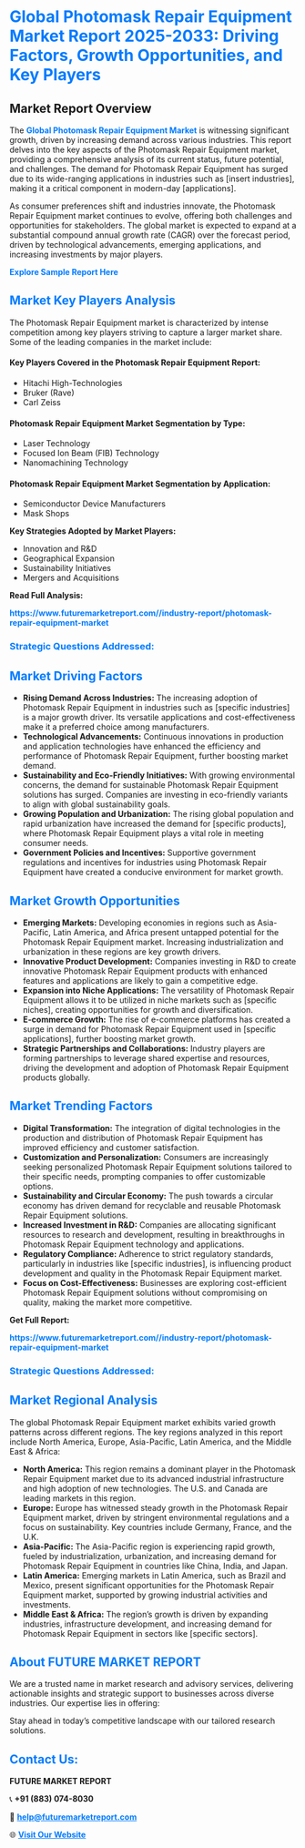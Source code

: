 <h1 style="color: #007BFF;">Global Photomask Repair Equipment Market Report 2025-2033: Driving Factors, Growth Opportunities, and Key Players</h1>

<section id="overview">
<h2>Market Report Overview</h2>
<p>The <a href="https://www.futuremarketreport.com//industry-report/photomask-repair-equipment-market" style="color: #007BFF; text-decoration: none;"><strong>Global Photomask Repair Equipment Market</strong></a> is witnessing significant growth, driven by increasing demand across various industries. This report delves into the key aspects of the Photomask Repair Equipment market, providing a comprehensive analysis of its current status, future potential, and challenges. The demand for Photomask Repair Equipment has surged due to its wide-ranging applications in industries such as [insert industries], making it a critical component in modern-day [applications].</p>
<p>As consumer preferences shift and industries innovate, the Photomask Repair Equipment market continues to evolve, offering both challenges and opportunities for stakeholders. The global market is expected to expand at a substantial compound annual growth rate (CAGR) over the forecast period, driven by technological advancements, emerging applications, and increasing investments by major players.</p>
</section>

<section id="overview">
<p><a href="https://www.futuremarketreport.com//request-sample/reportId=82245" style="color: #007BFF; text-decoration: none;"><strong>Explore Sample Report Here</strong></a></p>
</section>

<section id="key-players">
<h2 style="color: #007BFF;">Market Key Players Analysis</h2>
<p>The Photomask Repair Equipment market is characterized by intense competition among key players striving to capture a larger market share. Some of the leading companies in the market include:</p>
<h4>Key Players Covered in the Photomask Repair Equipment Report:</h4>
<ul><li>Hitachi High-Technologies</li><li>Bruker (Rave)</li><li>Carl Zeiss</li></ul>
<h4>Photomask Repair Equipment Market Segmentation by Type:</h4>
<ul><li>Laser Technology</li><li>Focused Ion Beam (FIB) Technology</li><li>Nanomachining Technology</li></ul>

<h4>Photomask Repair Equipment Market Segmentation by Application:</h4>
<ul><li>Semiconductor Device Manufacturers</li><li>Mask Shops</li></ul>
<p><strong>Key Strategies Adopted by Market Players:</strong></p>
<ul>
<li>Innovation and R&D</li>
<li>Geographical Expansion</li>
<li>Sustainability Initiatives</li>
<li>Mergers and Acquisitions</li>
</ul>
</section>

<section>
<p><strong>Read Full Analysis: </strong></p><a href="https://www.futuremarketreport.com//industry-report/photomask-repair-equipment-market" style="color: #007BFF; text-decoration: none;"><strong>https://www.futuremarketreport.com//industry-report/photomask-repair-equipment-market</strong></a>
<h3 style="color: #007BFF;">Strategic Questions Addressed:</h3>
</section>

<section id="driving-factors">
<h2 style="color: #007BFF;">Market Driving Factors</h2>
<ul>
<li><strong>Rising Demand Across Industries:</strong> The increasing adoption of Photomask Repair Equipment in industries such as [specific industries] is a major growth driver. Its versatile applications and cost-effectiveness make it a preferred choice among manufacturers.</li>
<li><strong>Technological Advancements:</strong> Continuous innovations in production and application technologies have enhanced the efficiency and performance of Photomask Repair Equipment, further boosting market demand.</li>
<li><strong>Sustainability and Eco-Friendly Initiatives:</strong> With growing environmental concerns, the demand for sustainable Photomask Repair Equipment solutions has surged. Companies are investing in eco-friendly variants to align with global sustainability goals.</li>
<li><strong>Growing Population and Urbanization:</strong> The rising global population and rapid urbanization have increased the demand for [specific products], where Photomask Repair Equipment plays a vital role in meeting consumer needs.</li>
<li><strong>Government Policies and Incentives:</strong> Supportive government regulations and incentives for industries using Photomask Repair Equipment have created a conducive environment for market growth.</li>
</ul>
</section>

<section id="growth-opportunities">
<h2 style="color: #007BFF;">Market Growth Opportunities</h2>
<ul>
<li><strong>Emerging Markets:</strong> Developing economies in regions such as Asia-Pacific, Latin America, and Africa present untapped potential for the Photomask Repair Equipment market. Increasing industrialization and urbanization in these regions are key growth drivers.</li>
<li><strong>Innovative Product Development:</strong> Companies investing in R&D to create innovative Photomask Repair Equipment products with enhanced features and applications are likely to gain a competitive edge.</li>
<li><strong>Expansion into Niche Applications:</strong> The versatility of Photomask Repair Equipment allows it to be utilized in niche markets such as [specific niches], creating opportunities for growth and diversification.</li>
<li><strong>E-commerce Growth:</strong> The rise of e-commerce platforms has created a surge in demand for Photomask Repair Equipment used in [specific applications], further boosting market growth.</li>
<li><strong>Strategic Partnerships and Collaborations:</strong> Industry players are forming partnerships to leverage shared expertise and resources, driving the development and adoption of Photomask Repair Equipment products globally.</li>
</ul>
</section>

<section id="trending-factors">
<h2 style="color: #007BFF;">Market Trending Factors</h2>
<ul>
<li><strong>Digital Transformation:</strong> The integration of digital technologies in the production and distribution of Photomask Repair Equipment has improved efficiency and customer satisfaction.</li>
<li><strong>Customization and Personalization:</strong> Consumers are increasingly seeking personalized Photomask Repair Equipment solutions tailored to their specific needs, prompting companies to offer customizable options.</li>
<li><strong>Sustainability and Circular Economy:</strong> The push towards a circular economy has driven demand for recyclable and reusable Photomask Repair Equipment solutions.</li>
<li><strong>Increased Investment in R&D:</strong> Companies are allocating significant resources to research and development, resulting in breakthroughs in Photomask Repair Equipment technology and applications.</li>
<li><strong>Regulatory Compliance:</strong> Adherence to strict regulatory standards, particularly in industries like [specific industries], is influencing product development and quality in the Photomask Repair Equipment market.</li>
<li><strong>Focus on Cost-Effectiveness:</strong> Businesses are exploring cost-efficient Photomask Repair Equipment solutions without compromising on quality, making the market more competitive.</li>
</ul>
</section>

<section>
<p><strong>Get Full Report: </strong></p><a href="https://www.futuremarketreport.com//industry-report/photomask-repair-equipment-market" style="color: #007BFF; text-decoration: none;"><strong>https://www.futuremarketreport.com//industry-report/photomask-repair-equipment-market</strong></a>
<h3 style="color: #007BFF;">Strategic Questions Addressed:</h3>
</section>


<section id="regional-analysis">
<h2 style="color: #007BFF;">Market Regional Analysis</h2>
<p>The global Photomask Repair Equipment market exhibits varied growth patterns across different regions. The key regions analyzed in this report include North America, Europe, Asia-Pacific, Latin America, and the Middle East & Africa:</p>
<ul>
<li><strong>North America:</strong> This region remains a dominant player in the Photomask Repair Equipment market due to its advanced industrial infrastructure and high adoption of new technologies. The U.S. and Canada are leading markets in this region.</li>
<li><strong>Europe:</strong> Europe has witnessed steady growth in the Photomask Repair Equipment market, driven by stringent environmental regulations and a focus on sustainability. Key countries include Germany, France, and the U.K.</li>
<li><strong>Asia-Pacific:</strong> The Asia-Pacific region is experiencing rapid growth, fueled by industrialization, urbanization, and increasing demand for Photomask Repair Equipment in countries like China, India, and Japan.</li>
<li><strong>Latin America:</strong> Emerging markets in Latin America, such as Brazil and Mexico, present significant opportunities for the Photomask Repair Equipment market, supported by growing industrial activities and investments.</li>
<li><strong>Middle East & Africa:</strong> The region’s growth is driven by expanding industries, infrastructure development, and increasing demand for Photomask Repair Equipment in sectors like [specific sectors].</li>
</ul>
</section>

<footer>
<h2 style="color: #007BFF;">About FUTURE MARKET REPORT</h2>
<p>We are a trusted name in market research and advisory services, delivering actionable insights and strategic support to businesses across diverse industries. Our expertise lies in offering:</p>

<p>Stay ahead in today’s competitive landscape with our tailored research solutions.</p>

<h2 style="color: #007BFF;">Contact Us:</h2>
<p><strong>FUTURE MARKET REPORT</strong></p>
<p>📞 <strong>+91 (883) 074-8030</strong></p>
<p>📧 <strong><a href="mailto:help@futuremarketreport.com" style="color: #007BFF;">help@futuremarketreport.com</a></strong></p>
<p>🌐 <strong><a href="https://www.futuremarketreport.com/" style="color: #007BFF;">Visit Our Website</a></strong></p>
</footer>